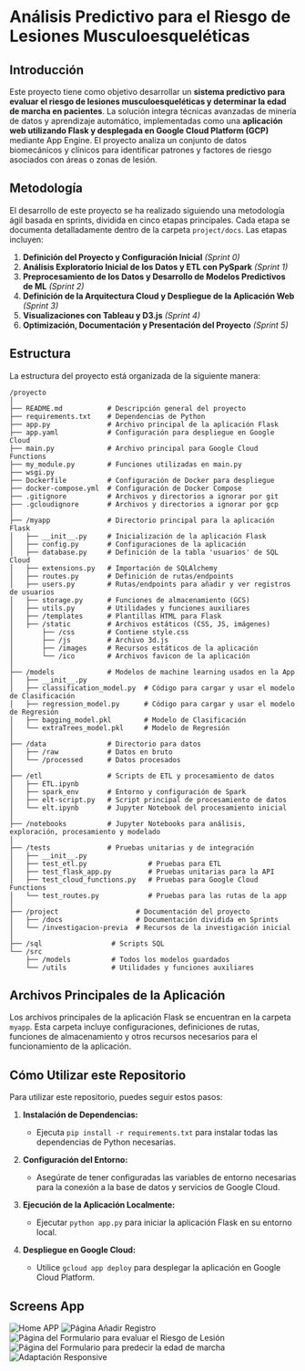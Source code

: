 # Análisis Predictivo para el Riesgo de Lesiones Musculoesqueléticas

## Introducción

Este proyecto tiene como objetivo desarrollar un **sistema predictivo para evaluar el riesgo de lesiones musculoesqueléticas y determinar la edad de marcha en pacientes**. La solución integra técnicas avanzadas de minería de datos y aprendizaje automático, implementadas como una **aplicación web utilizando Flask y desplegada en Google Cloud Platform (GCP)** mediante App Engine. El proyecto analiza un conjunto de datos biomecánicos y clínicos para identificar patrones y factores de riesgo asociados con áreas o zonas de lesión.


## Metodología

El desarrollo de este proyecto se ha realizado siguiendo una metodología ágil basada en sprints, dividida en cinco etapas principales. Cada etapa se documenta detalladamente dentro de la carpeta `project/docs`. Las etapas incluyen:

1. **Definición del Proyecto y Configuración Inicial** *(Sprint 0)*
2. **Análisis Exploratorio Inicial de los Datos y ETL con PySpark** *(Sprint 1)*
3. **Preprocesamiento de los Datos y Desarrollo de Modelos Predictivos de ML** *(Sprint 2)*
4. **Definición de la Arquitectura Cloud y Despliegue de la Aplicación Web** *(Sprint 3)*
5. **Visualizaciones con Tableau y D3.js** *(Sprint 4)*
5. **Optimización, Documentación y Presentación del Proyecto** *(Sprint 5)*


## Estructura

La estructura del proyecto está organizada de la siguiente manera:

```plaintext
/proyecto
│
├── README.md           # Descripción general del proyecto
├── requirements.txt    # Dependencias de Python
├── app.py              # Archivo principal de la aplicación Flask
├── app.yaml            # Configuración para despliegue en Google Cloud
├── main.py             # Archivo principal para Google Cloud Functions
├── my_module.py        # Funciones utilizadas en main.py
├── wsgi.py
├── Dockerfile          # Configuración de Docker para despliegue
├── docker-compose.yml  # Configuración de Docker Compose
├── .gitignore          # Archivos y directorios a ignorar por git
├── .gcloudignore       # Archivos y directorios a ignorar por gcp
│
├── /myapp              # Directorio principal para la aplicación Flask
│   ├── __init__.py     # Inicialización de la aplicación Flask
│   ├── config.py       # Configuraciones de la aplicación
│   ├── database.py     # Definición de la tabla 'usuarios' de SQL Cloud
│   ├── extensions.py   # Importación de SQLAlchemy
│   ├── routes.py       # Definición de rutas/endpoints
│   ├── users.py        # Rutas/endpoints para añadir y ver registros de usuarios
│   ├── storage.py      # Funciones de almacenamiento (GCS)
│   ├── utils.py        # Utilidades y funciones auxiliares
│   ├── /templates      # Plantillas HTML para Flask
│   ├── /static         # Archivos estáticos (CSS, JS, imágenes)
│       ├── /css        # Contiene style.css
│       ├── /js         # Archivo 3d.js
│       ├── /images     # Recursos estáticos de la aplicación
│       └── /ico        # Archivos favicon de la aplicación
│
├── /models             # Modelos de machine learning usados en la App
│   ├── __init__.py
│   ├── classification_model.py  # Código para cargar y usar el modelo de Clasificación
│   ├── regression_model.py      # Código para cargar y usar el modelo de Regresión
│   ├── bagging_model.pkl        # Modelo de Clasificación
│   └── extraTrees_model.pkl     # Modelo de Regresión
│
├── /data               # Directorio para datos
│   ├── /raw            # Datos en bruto
│   └── /processed      # Datos procesados
│
├── /etl                # Scripts de ETL y procesamiento de datos
│   ├── ETL.ipynb
│   ├── spark_env       # Entorno y configuración de Spark
│   ├── elt-script.py   # Script principal de procesamiento de datos
│   └── elt.ipynb       # Jupyter Notebook del procesamiento inicial
│
├── /notebooks          # Jupyter Notebooks para análisis, exploración, procesamiento y modelado
│
├── /tests              # Pruebas unitarias y de integración
│   ├── __init__.py
│   ├── test_etl.py               # Pruebas para ETL
│   ├── test_flask_app.py         # Pruebas unitarias para la API
│   ├── test_cloud_functions.py   # Pruebas para Google Cloud Functions
│   └── test_routes.py            # Pruebas para las rutas de la app
│
├── /project                   # Documentación del proyecto
│   ├── /docs                  # Documentación dividida en Sprints
│   └── /investigacion-previa  # Recursos de la investigación inicial
│
├── /sql                 # Scripts SQL
└── /src
    ├── /models          # Todos los modelos guardados
    └── /utils           # Utilidades y funciones auxiliares
```

## Archivos Principales de la Aplicación

Los archivos principales de la aplicación Flask se encuentran en la carpeta `myapp`. Esta carpeta incluye configuraciones, definiciones de rutas, funciones de almacenamiento y otros recursos necesarios para el funcionamiento de la aplicación.

## Cómo Utilizar este Repositorio

Para utilizar este repositorio, puedes seguir estos pasos:

1. **Instalación de Dependencias:**
   - Ejecuta `pip install -r requirements.txt` para instalar todas las dependencias de Python necesarias.

2. **Configuración del Entorno:**
   - Asegúrate de tener configuradas las variables de entorno necesarias para la conexión a la base de datos y servicios de Google Cloud.

3. **Ejecución de la Aplicación Localmente:**
   - Ejecutar `python app.py` para iniciar la aplicación Flask en su entorno local.

4. **Despliegue en Google Cloud:**
   - Utilice `gcloud app deploy` para desplegar la aplicación en Google Cloud Platform.


## Screens App

![Home APP](./project/docs/Sprint-5-Optimización_y_Presentación/img/app-flask04.jpg)
![Página Añadir Registro](./project/docs/Sprint-5-Optimización_y_Presentación/img/app-flask05.jpg)
![Página del Formulario para evaluar el Riesgo de Lesión](./project/docs/Sprint-5-Optimización_y_Presentación/img/app-flask03.jpg)
![Página del Formulario para predecir la edad de marcha](./project/docs/Sprint-5-Optimización_y_Presentación/img/app-flask01.jpg)
![Adaptación Responsive](./project/docs/Sprint-5-Optimización_y_Presentación/img/app-flask02.jpg)